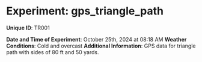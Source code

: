 # Experiment: gps_triangle_path
**Unique ID**: TR001

**Date and Time of Experiment**: October 25th, 2024 at 08:18 AM
**Weather Conditions**: Cold and overcast
**Additional Information**: GPS data for triangle path with sides of 80 ft and 50 yards.